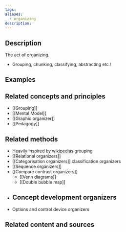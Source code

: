 ```yaml
---
tags: 
aliases:
  - organizing
description:
---
```


## Description
The act of organizing. 
- Grouping, chunking, classifying, abstracting etc.! 


## Examples 


## Related concepts and principles
 - [[Grouping]] 
 - [[Mental Model]]
 - [[Graphic organizer]]
- [[Pedagogy]]

## Related methods
- Heavily inspired by [wikipedias](https://www.wikiwand.com/en/Graphic_organizer) grouping 
- [[Relational organizers]]
- [[Categorisation organizers]] classification organizers
- [[Sequence organizers]]
- [[Compare contrast organizers]]
	- [[Venn diagrams]]
	- [[Double bubble map]]
- Concept development organizers
	- 
- Options and control device organizers
## Related content and sources
